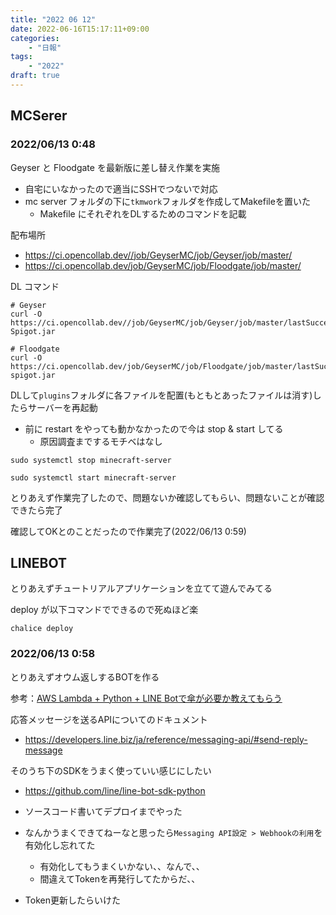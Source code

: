 ```yaml
---
title: "2022 06 12"
date: 2022-06-16T15:17:11+09:00
categories:
    - "日報"
tags:
    - "2022"
draft: true
---
```


## MCSerer

### 2022/06/13  0:48

Geyser と Floodgate を最新版に差し替え作業を実施

- 自宅にいなかったので適当にSSHでつないで対応
- mc server フォルダの下に`tkmwork`フォルダを作成してMakefileを置いた
    - Makefile にそれぞれをDLするためのコマンドを記載

配布場所
- https://ci.opencollab.dev//job/GeyserMC/job/Geyser/job/master/
- https://ci.opencollab.dev/job/GeyserMC/job/Floodgate/job/master/

DL コマンド
```shell
# Geyser
curl -O https://ci.opencollab.dev//job/GeyserMC/job/Geyser/job/master/lastSuccessfulBuild/artifact/bootstrap/spigot/target/Geyser-Spigot.jar

# Floodgate
curl -O https://ci.opencollab.dev/job/GeyserMC/job/Floodgate/job/master/lastSuccessfulBuild/artifact/spigot/build/libs/floodgate-spigot.jar
```

DLして`plugins`フォルダに各ファイルを配置(もともとあったファイルは消す)したらサーバーを再起動
- 前に restart をやっても動かなかったので今は stop & start してる
    - 原因調査までするモチベはなし

```shell
sudo systemctl stop minecraft-server

sudo systemctl start minecraft-server
```

とりあえず作業完了したので、問題ないか確認してもらい、問題ないことが確認できたら完了

確認してOKとのことだったので作業完了(2022/06/13  0:59)


## LINEBOT

とりあえずチュートリアルアプリケーションを立てて遊んでみてる

deploy が以下コマンドでできるので死ぬほど楽

```
chalice deploy
```

### 2022/06/13  0:58

とりあえずオウム返しするBOTを作る

参考：[AWS Lambda + Python + LINE Botで傘が必要か教えてもらう](https://qiita.com/taku-0728/items/c80bcf65aba318ac6db0#1-line-messaging-api-%E3%82%92%E4%BD%BF%E3%81%A3%E3%81%A6%E3%81%8A%E3%81%86%E3%82%80%E8%BF%94%E3%81%97%E3%81%99%E3%82%8Bbot%E3%82%92%E4%BD%9C%E3%82%8B)

応答メッセージを送るAPIについてのドキュメント
- https://developers.line.biz/ja/reference/messaging-api/#send-reply-message

そのうち下のSDKをうまく使っていい感じにしたい
- https://github.com/line/line-bot-sdk-python


- ソースコード書いてデプロイまでやった
- なんかうまくできてねーなと思ったら`Messaging API設定 > Webhookの利用`を有効化し忘れてた
    - 有効化してもうまくいかない、、なんで、、
    - 間違えてTokenを再発行してたからだ、、
- Token更新したらいけた
